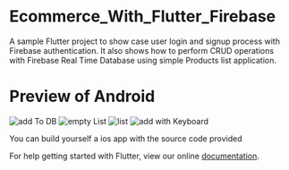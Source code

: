 # Ecommerce_With_Flutter_Firebase

A sample Flutter project to show case user login and signup process with Firebase authentication.
It also shows how to perform CRUD operations with Firebase Real Time Database using simple Products list application.

# Preview of Android
![add To DB](./preview/addToDB.png)
![empty List](./preview/empty.png)
![list](./preview/list.png)
![add with Keyboard](./preview/addWithKeyboard.png)

You can build yourself a ios app with the source code provided

For help getting started with Flutter, view our online
[documentation](https://flutter.io/).
